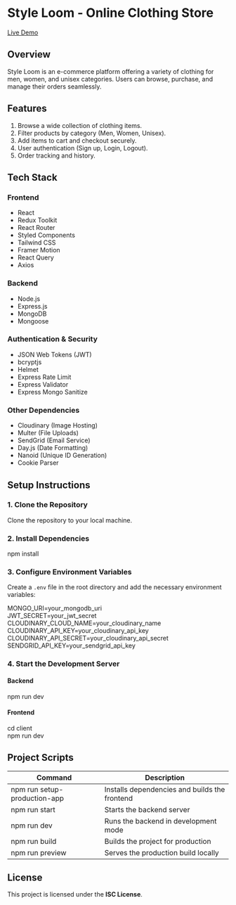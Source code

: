 # Style Loom - Online Clothing Store

[Live Demo](https://style-loom.netlify.app/)

## Overview

Style Loom is an e-commerce platform offering a variety of clothing for men, women, and unisex categories. Users can browse, purchase, and manage their orders seamlessly.

## Features

1. Browse a wide collection of clothing items.
2. Filter products by category (Men, Women, Unisex).
3. Add items to cart and checkout securely.
4. User authentication (Sign up, Login, Logout).
5. Order tracking and history.
<!-- 6. Admin panel for managing products and orders.   -->

## Tech Stack

### Frontend

- React
- Redux Toolkit
- React Router
- Styled Components
- Tailwind CSS
- Framer Motion
- React Query
- Axios

### Backend

- Node.js
- Express.js
- MongoDB
- Mongoose

### Authentication & Security

- JSON Web Tokens (JWT)
- bcryptjs
- Helmet
- Express Rate Limit
- Express Validator
- Express Mongo Sanitize

### Other Dependencies

- Cloudinary (Image Hosting)
- Multer (File Uploads)
- SendGrid (Email Service)
- Day.js (Date Formatting)
- Nanoid (Unique ID Generation)
- Cookie Parser

## Setup Instructions

### 1. Clone the Repository

Clone the repository to your local machine.

### 2. Install Dependencies

npm install

### 3. Configure Environment Variables

Create a `.env` file in the root directory and add the necessary environment variables:

MONGO_URI=your_mongodb_uri  
JWT_SECRET=your_jwt_secret  
CLOUDINARY_CLOUD_NAME=your_cloudinary_name  
CLOUDINARY_API_KEY=your_cloudinary_api_key  
CLOUDINARY_API_SECRET=your_cloudinary_api_secret  
SENDGRID_API_KEY=your_sendgrid_api_key

### 4. Start the Development Server

#### Backend

npm run dev

#### Frontend

cd client  
npm run dev

## Project Scripts

| Command                      | Description                                   |
| ---------------------------- | --------------------------------------------- |
| npm run setup-production-app | Installs dependencies and builds the frontend |
| npm run start                | Starts the backend server                     |
| npm run dev                  | Runs the backend in development mode          |
| npm run build                | Builds the project for production             |
| npm run preview              | Serves the production build locally           |

## License

This project is licensed under the **ISC License**.
